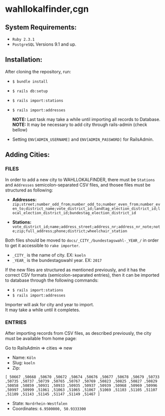 wahllokalfinder,cgn
===================
## System Requirements:
- `Ruby 2.3.1`
- `PostgreSQL` Versions 9.1 and up.
## Installation:
After cloning the repository, run:  
- ` $ bundle install `
- ` $ rails db:setup `
- ` $ rails import:stations `
- ` $ rails import:addresses `  

  **NOTE:** Last task may take a while until importing all records to Database.  
  **NOTE:** It may be necessary to add city through  rails-admin (check bellow)
- Setting `ENV[ADMIN_USERNAME]` and `ENV[ADMIN_PASSWORD]` for RailsAdmin.

## Adding Cities:
### FILES
In order to add a new city to WAHLLOKALFINDER, there must be `Stations` and `Addresses` semicolon-separated CSV files, and thosee files must be structured as following:  

- **Addresses:** `zip;street;number_odd_from;number_odd_to;number_even_from;number_even_to;district_name;vote_district_id;landtag_election_district_id;local_election_district_id;bundestag_election_district_id`  

- **Stations:**
`vote_district_id;name;address_street;address_nr;address_nr_note;note;zip;full_address;phone;district;wheelchair_station`  

Both files should be moved to `docs/_CITY_/bundestagswahl-_YEAR_/` in order to get it accessible to `rake importer`.
- `_CITY_` is the name of city. EX: `koeln`
- `_YEAR_` is the bundestagswahl year. EX: `2017`

If the new files are structured as mentioned previously, and it has the correct CSV formats (semicolon-separated entries), then it can be imported to database through the following commands:
- ` $ rails import:stations `
- ` $ rails import:addresses `

Importer will ask for city and year to import.  
It may take a while until it completes.

### ENTRIES
After importing records from CSV files, as described previously, the city must be available from home page:

Go to RailsAdmin => cities => new

- Name: `Köln`  
- Slug: `koeln`  
- Zip:
```
[ 50667 ,50668 ,50670 ,50672 ,50674 ,50676 ,50677 ,50678 ,50679 ,50733 ,50735 ,50737 ,50739 ,50765 ,50767 ,50769 ,50823 ,50825 ,50827 ,50829 ,50858 ,50859 ,50931 ,50933 ,50935 ,50937 ,50939 ,50968 ,50969 ,50996 ,50997 ,50999 ,51061 ,51063 ,51065 ,51067 ,51069 ,51103 ,51105 ,51107 ,51109 ,51143 ,51145 ,51147 ,51149 ,51467 ]
```   
- State: `Nordrhein-Westfalen`  
- Coordinates: `6.9500000, 50.9333300`
